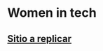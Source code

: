 # Women in tech

## [Sitio a replicar](https://palomaviolin.github.io/html-css__exercise-1__women-in-tech/)

<!--
[Recurso original](https://github.com/palomaviolin/html-css__exercise-1__women-in-tech/)
-->

